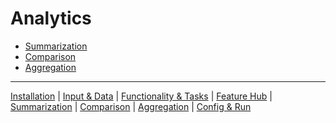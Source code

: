 # Analytics
   * [Summarization](documentation/analytics/summarization.md)
   * [Comparison](documentation/analytics/comparison.md)
   * [Aggregation](documentation/analytics/aggregation.md)

----
[Installation](../installation.md) | [Input & Data](../input.md) | [Functionality & Tasks](../tasks.md) | [Feature Hub](../features.md) | [Summarization](../analytics/summarization.md) | [Comparison](../analytics/comparison.md) | [Aggregation](../analytics/aggregation.md) | [Config & Run](../configuration.md)
